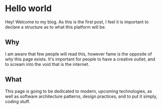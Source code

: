 # Hello world

Hey! Welcome to my blog. As this is the first post, I feel it is important to declare a structure as to what this platform will be.

## Why

I am aware that few people will read this, however fame is the opposite of _why_ this page exists. It's important for people to have a creative outlet, and to scream into the void that is the internet.

## What

This page is going to be dedicated to modern, upcoming technologies, as well as software architecture patterns, design practices, and to put it simply, coding stuff.
